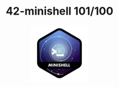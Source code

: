 <h1 align="center">
42-minishell 101/100
</h1>
<div align="center">
  <img src="./badge/minishelln.png" alt="badge-minishell">
</div>